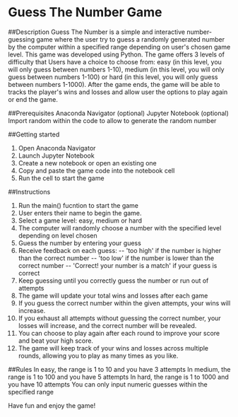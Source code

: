 # Guess The Number Game 

##Description
Guess The Number is a simple and interactive number-guessing game where the user try to guess a randomly
generated number by the computer within a specified range depending on user's chosen game level. This game was developed using Python. 
The game offers 3 levels of difficulty that Users have a choice to choose from: easy (in this level, you will only guess 
between numbers 1-10), medium (in this level, you will only guess between numbers 1-100) or hard (in this level, 
you will only guess between numbers 1-1000). After the game ends, the game will be able to tracks the player's 
wins and losses and allow user the options to play again or end the game. 

##Prerequisites
Anaconda Navigator (optional)
Jupyter Notebook (optional)
Import random within the code to allow to generate the random number

##Getting started
1. Open Anaconda Navigator
2. Launch Jupyter Notebook
3. Create a new notebook or open an existing one
4. Copy and paste the game code into the notebook cell
5. Run the cell to start the game

##Instructions
1. Run the main() fucntion to start the game
2. User enters their name to begin the game. 
3. Select a game level: easy, medium or hard
4. The computer will randomly choose a number with the specified level depending on level chosen
5. Guess the number by entering your guess
6. Receive feedback on each guess: 
 -- 'too high' if the number is higher than the correct number
 -- 'too low' if the number is lower than the correct number
 -- 'Correct! your number is a match' if your guess is correct
7. Keep guessing until you correctly guess the number or run out of attempts
8. The game will update your total wins and losses after each game
9. If you guess the correct number within the given attempts, your wins will increase.
10. If you exhaust all attempts without guessing the correct number, your losses will increase, 
and the correct number will be revealed.
11. You can choose to play again after each round to improve your score and beat your high score.
12. The game will keep track of your wins and losses across multiple rounds, allowing you to play 
as many times as you like.

##Rules
In easy, the range is 1 to 10 and you have 3 attempts
In medium, the range is 1 to 100 and you have 5 attempts
In hard, the range is 1 to 1000 and you have 10 attempts
You can only input numeric guesses within the specified range

Have fun and enjoy the game!


